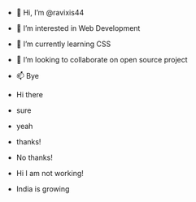 - 👋 Hi, I’m @ravixis44
- 👀 I’m interested in Web Development
- 🌱 I’m currently learning CSS
- 💞️ I’m looking to collaborate on open source project
- 📫 Bye
- Hi there
- sure
- yeah
- thanks!
- No thanks!

- Hi I am not working!
- India is growing
